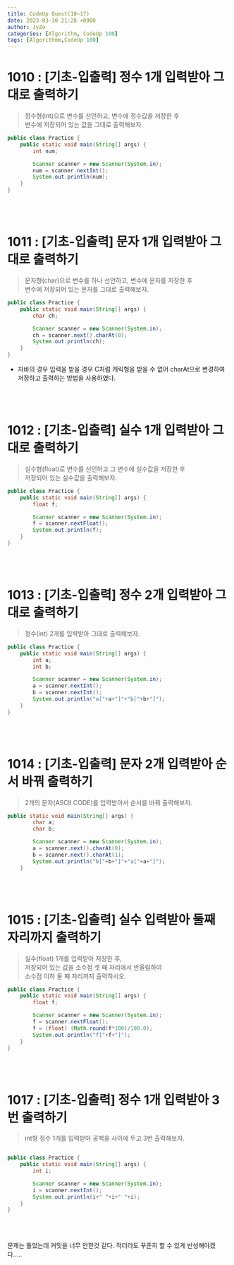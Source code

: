 ```yaml
---
title: CodeUp Quest(10~17)
date: 2023-03-30 21:28 +0900
author: JyZo
categories: [Algorithm, CodeUp 100]
tags: [Algorithmm,CodeUp 100]
---
```


# 1010 : [기초-입출력] 정수 1개 입력받아 그대로 출력하기
>정수형(int)으로 변수를 선언하고, 변수에 정수값을 저장한 후  
>변수에 저장되어 있는 값을 그대로 출력해보자. 

```java
public class Practice {
    public static void main(String[] args) {
        int num;

        Scanner scanner = new Scanner(System.in);
        num = scanner.nextInt();
        System.out.println(num);
    }
}
```
<br/>
<br/>

# 1011 : [기초-입출력] 문자 1개 입력받아 그대로 출력하기
>문자형(char)으로 변수를 하나 선언하고, 변수에 문자를 저장한 후  
>변수에 저장되어 있는 문자를 그대로 출력해보자.  

```java
public class Practice {
    public static void main(String[] args) {
        char ch;

        Scanner scanner = new Scanner(System.in);
        ch = scanner.next().charAt(0);
        System.out.println(ch);
    }
}
```
* 자바의 경우 입력을 받을 경우 C처럼 캐릭형을 받을 수 없어 charAt으로 변경하여  
저장하고 출력하는 방법을 사용하였다. 

<br/>
<br/>

# 1012 : [기초-입출력] 실수 1개 입력받아 그대로 출력하기
>실수형(float)로 변수를 선언하고 그 변수에 실수값을 저장한 후  
>저장되어 있는 실수값을 출력해보자.

```java
public class Practice {
    public static void main(String[] args) {
        float f;

        Scanner scanner = new Scanner(System.in);
        f = scanner.nextFloat();
        System.out.println(f);
    }
}
```

<br/>
<br/>

# 1013 : [기초-입출력] 정수 2개 입력받아 그대로 출력하기
>정수(int) 2개를 입력받아 그대로 출력해보자.

```java
public class Practice {
    public static void main(String[] args) {
        int a;
        int b;

        Scanner scanner = new Scanner(System.in);
        a = scanner.nextInt();
        b = scanner.nextInt();
        System.out.println("a["+a+"]"+"b["+b+"]");
    }
}
```
<br/>
<br/>

# 1014 : [기초-입출력] 문자 2개 입력받아 순서 바꿔 출력하기
>2개의 문자(ASCII CODE)를 입력받아서 순서를 바꿔 출력해보자.

```java
public static void main(String[] args) {
        char a;
        char b;

        Scanner scanner = new Scanner(System.in);
        a = scanner.next().charAt(0);
        b = scanner.next().charAt(1);
        System.out.println("b["+b+"]"+"a["+a+"]");
    }
```
<br/>
<br/>

# 1015 : [기초-입출력] 실수 입력받아 둘째 자리까지 출력하기
>실수(float) 1개를 입력받아 저장한 후,  
>저장되어 있는 값을 소수점 셋 째 자리에서 반올림하여  
>소수점 이하 둘 째 자리까지 출력하시오.  

```java
public class Practice {
    public static void main(String[] args) {
        float f;

        Scanner scanner = new Scanner(System.in);
        f = scanner.nextFloat();
        f = (float) (Math.round(f*100)/100.0);
        System.out.println("f["+f+"]");
    }
}
```
<br/>
<br/>

# 1017 : [기초-입출력] 정수 1개 입력받아 3번 출력하기
>int형 정수 1개를 입력받아 공백을 사이에 두고 3번 출력해보자.  
```java

public class Practice {
    public static void main(String[] args) {
        int i;

        Scanner scanner = new Scanner(System.in);
        i = scanner.nextInt();
        System.out.println(i+" "+i+" "+i);
    }
}
```
<br/>
<br/>

문제는 풀었는데 커밋을 너무 안한것 같다. 적더라도 꾸준히 할 수 있게 반성해야겠다.....




